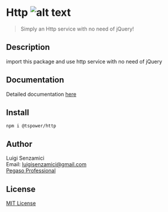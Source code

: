# Http        ![alt text](https://ppbusinessproject.visualstudio.com/TSPowerOne/_apis/build/status/TsPowerOne.Http?branchName=master)


> Simply an Http service with no need of jQuery!

## Description      
import this package and use http service with no need of jQuery

## Documentation
Detailed documentation [here](https://tspowerone.github.io/Http/)        


## Install
`npm i @tspower/http`


## Author
Luigi Senzamici   
Email: luigisenzamici@gmail.com   
[Pegaso Professional](https://pegasoprofessional.com)   

## License
[MIT License](http://opensource.org/licenses/MIT)


